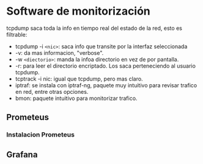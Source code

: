 # Software de monitorización

tcpdump saca toda la info en tiempo real del estado de la red, esto es filtrable:

* tcpdump -i `<nic>`: saca info que transite por la interfaz seleccionada 
* -v: da mas informacion, "verbose".
* -w `<diectorio>`: manda la infoa directorio en vez de por pantalla.
* -r: para leer el directorio encriptado. Los saca perteneciendo al usuario tcpdump.
* tcptrack -i nic: igual que tcpdump, pero mas claro.
* iptraf: se instala con iptraf-ng, paquete muy intuitivo para revisar trafico en red, entre otras opciones.
* bmon: paquete intuitivo para monitorizar trafico. 

## Prometeus
### Instalacion Prometeus

## Grafana